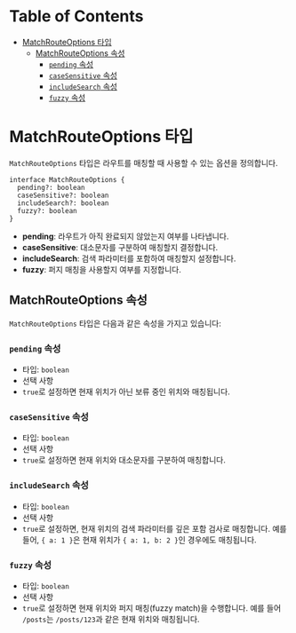 # Table of Contents

- [MatchRouteOptions 타입](#matchrouteoptions-타입)
  - [MatchRouteOptions 속성](#matchrouteoptions-속성)
    - [`pending` 속성](#pending-속성)
    - [`caseSensitive` 속성](#casesensitive-속성)
    - [`includeSearch` 속성](#includesearch-속성)
    - [`fuzzy` 속성](#fuzzy-속성)

# MatchRouteOptions 타입

`MatchRouteOptions` 타입은 라우트를 매칭할 때 사용할 수 있는 옵션을 정의합니다.

```tsx
interface MatchRouteOptions {
  pending?: boolean
  caseSensitive?: boolean
  includeSearch?: boolean
  fuzzy?: boolean
}
```

- **pending**: 라우트가 아직 완료되지 않았는지 여부를 나타냅니다.
- **caseSensitive**: 대소문자를 구분하여 매칭할지 결정합니다.
- **includeSearch**: 검색 파라미터를 포함하여 매칭할지 설정합니다.
- **fuzzy**: 퍼지 매칭을 사용할지 여부를 지정합니다.


## MatchRouteOptions 속성

`MatchRouteOptions` 타입은 다음과 같은 속성을 가지고 있습니다:


### `pending` 속성

- 타입: `boolean`
- 선택 사항
- `true`로 설정하면 현재 위치가 아닌 보류 중인 위치와 매칭됩니다.


### `caseSensitive` 속성

- 타입: `boolean`
- 선택 사항
- `true`로 설정하면 현재 위치와 대소문자를 구분하여 매칭합니다.


### `includeSearch` 속성

- 타입: `boolean`
- 선택 사항
- `true`로 설정하면, 현재 위치의 검색 파라미터를 깊은 포함 검사로 매칭합니다. 예를 들어, `{ a: 1 }`은 현재 위치가 `{ a: 1, b: 2 }`인 경우에도 매칭됩니다.


### `fuzzy` 속성

- 타입: `boolean`
- 선택 사항
- `true`로 설정하면 현재 위치와 퍼지 매칭(fuzzy match)을 수행합니다. 예를 들어 `/posts`는 `/posts/123`과 같은 현재 위치와 매칭됩니다.


